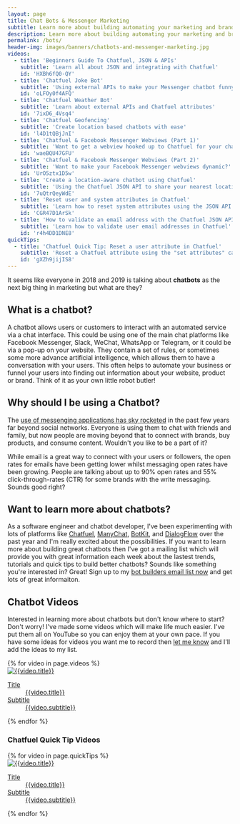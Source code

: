 ```yaml
---
layout: page
title: Chat Bots & Messenger Marketing
subtitle: Learn more about building automating your marketing and brands using chatbots and Facebook Messenger
description: Learn more about building automating your marketing and brands using chatbots and Facebook Messenger
permalink: /bots/
header-img: images/banners/chatbots-and-messenger-marketing.jpg
videos:
  - title: 'Beginners Guide To Chatfuel, JSON & APIs'
    subtitle: 'Learn all about JSON and integrating with Chatfuel'
    id: 'HXBh6fQ0-QY'
  - title: 'Chatfuel Joke Bot'
    subtitle: 'Using external APIs to make your Messenger chatbot funny'
    id: 'oLFOy0f4AFQ'
  - title: 'Chatfuel Weather Bot'
    subtitle: 'Learn about external APIs and Chatfuel attributes'
    id: '7ixD6_4Vsq4'
  - title: 'Chatfuel Geofencing'
    subtitle: 'Create location based chatbots with ease'
    id: 'l4D1tQBjJnI'
  - title: 'Chatfuel & Facebook Messenger Webviews (Part 1)'
    subtitle: 'Want to get a webview hooked up to Chatfuel for your chatbot?'
    id: 'waeBQU47GFU'
  - title: 'Chatfuel & Facebook Messenger Webviews (Part 2)'
    subtitle: 'Want to make your Facebook Messenger webviews dynamic?'
    id: 'UrO5ztx1D5w'
  - title: 'Create a location-aware chatbot using Chatfuel'
    subtitle: 'Using the Chatfuel JSON API to share your nearest location'
    id: '7uQtrQeyWdE'
  - title: 'Reset user and system attributes in Chatfuel'
    subtitle: 'Learn how to reset system attributes using the JSON API'
    id: 'CGR47D1ArSk'
  - title: 'How to validate an email address with the Chatfuel JSON API'
    subtitle: 'Learn how to validate user email addresses in Chatfuel'
    id: 'r4h4DD1DNE8'
quickTips:
  - title: 'Chatfuel Quick Tip: Reset a user attribute in Chatfuel'
    subtitle: 'Reset a Chatfuel attribute using the "set attributes" card'
    id: 'gXZh9jijIS8'
---
```


It seems like everyone in 2018 and 2019 is talking about **chatbots** as the next big thing in marketing but what are they?

## What is a chatbot?

A chatbot allows users or customers to interact with an automated service via a chat interface. This could be using one of the main chat platforms like Facebook Messenger, Slack, WeChat, WhatsApp or Telegram, or it could be via a pop-up on your website. They contain a set of rules, or sometimes some more advance artificial intelligence, which allows them to have a conversation with your users. This often helps to automate your business or funnel your users into finding out information about your website, product or brand. Think of it as your own little robot butler!

## Why should I be using a Chatbot?

The [use of messenging applications has sky rocketed](https://www.businessinsider.com/the-messaging-app-report-2015-11) in the past few years far beyond social networks. Everyone is using them to chat with friends and family, but now people are moving beyond that to connect with brands, buy products, and consume content. Wouldn't you like to be a part of it?

While email is a great way to connect with your users or followers, the open rates for emails have been getting lower whilst messaging open rates have been growing. People are talking about up to 90% open rates and 55% click-through-rates (CTR) for some brands with the write messaging. Sounds good right?

## Want to learn more about chatbots?

As a software engineer and chatbot developer, I've been experimenting with lots of platforms like [Chatfuel](https://chatfuel.com), [ManyChat](https://manychat.com/), [BotKit](https://botkit.ai/), and [DialogFlow](https://dialogflow.com/) over the past year and I'm really excited about the possibilities. If you want to learn more about building great chatbots then I've got a mailing list which will provide you with great information each week about the lastest trends, tutorials and quick tips to build better chatbots? Sounds like something you're interested in? Great! Sign up to my [bot builders email list now](/bots/sign-up-bot-building-for-beginners/) and get lots of great informaiton.

## Chatbot Videos

Interested in learning more about chatbots but don't know where to start? Don't worry! I've made some videos which will make life much easier. I've put them all on YouTube so you can enjoy them at your own pace. If you have some ideas for videos you want me to record then [let me know](/contact) and I'll add the ideas to my list.

<article>
  <div class="cf pa2">
{% for video in page.videos %}
    <div class="fl w-100 w-50-ns pa2">
      <a href="https://www.youtube.com/watch?v={{video.id}}" class="db link tc" target="_blank">
        <img src="https://i.ytimg.com/vi/{{video.id}}/hqdefault.jpg" alt="{{video.title}}" class="w-100 db outline black-10 grow"/>
        <dl class="mt2 f7 f6-ns lh-copy">
          <dt class="clip">Title</dt>
          <dd class="ml0 black truncate w-100">{{video.title}}</dd>
          <dt class="clip">Subtitle</dt>
          <dd class="ml0 gray truncate w-100">{{video.subtitle}}</dd>
        </dl>
      </a>
    </div>
{% endfor %}
  </div>
</article>

### Chatfuel Quick Tip Videos

<article>
  <div class="cf pa2">
{% for video in page.quickTips %}
    <div class="fl w-100 w-50-ns pa2">
      <a href="https://www.youtube.com/watch?v={{video.id}}" class="db link tc" target="_blank">
        <img src="https://i.ytimg.com/vi/{{video.id}}/hqdefault.jpg" alt="{{video.title}}" class="w-100 db outline black-10 grow"/>
        <dl class="mt2 f7 f6-ns lh-copy">
          <dt class="clip">Title</dt>
          <dd class="ml0 black truncate w-100">{{video.title}}</dd>
          <dt class="clip">Subtitle</dt>
          <dd class="ml0 gray truncate w-100">{{video.subtitle}}</dd>
        </dl>
      </a>
    </div>
{% endfor %}
  </div>
</article>
